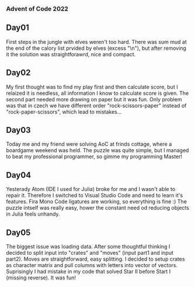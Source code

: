 ### Advent of Code 2022

## Day01
First steps in the jungle with elves weren't too hard. There was sum mud at the end of the calory list prvided by elves (excess "\n"), but after removing it the solution was straightforawrd, nice and compact.

## Day02
My first thought was to find my play first and then calculate score, but I relaized it is needless, all information I know to calculate score is given. The second part needed more drawing on paper but it was fun. Only problem was that in czech we have different order "rock-scissors-paper" instead of "rock-paper-scissors", which lead to mistakes...

## Day03
Today me and my friend were solving AoC at frinds cottage, where a boardgame weekend was held. The puzzle was quite simple, but I managed to beat my professional programmer, so gimme my programming Master!

## Day04
Yesterady Atom (IDE I used for Julia) broke for me and I wasn't able to repair it. Therefore I switched to Visual Studio Code and need to learn it's features. Fira Mono Code ligatures are working, so everything is fine :) The puzzle intself was really easy, hower the constant need od reducing objects in Julia feels unhandy.

## Day05
The biggest issue was loading data. After some thoughtful thinking I decided to split input into "crates" and "moves" (input part1 and input part2). Moves are straightforward, easy splitting. I decided to setup crates as character matrix and pull columns with letters into vector of vectors. Suprisingly I had mistake in my code that solved Star II before Start I (missing reverse). 
It was fun!
